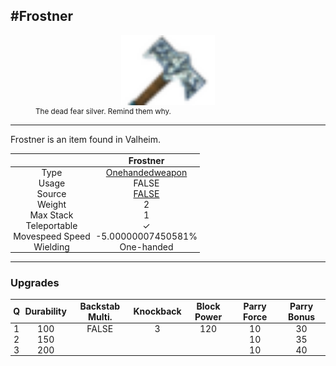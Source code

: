 <meta property="og:title" content="Frostner - MoreValheim" /><meta property="og:type" content="website" /><meta property="og:image" content="/assets/frostner.png" /><meta property="og:description" content="Frostner is an item found in Valheim." /><meta name="theme-color" content="#546D78"><meta name="twitter:card" content="summary_large_image">
#Frostner
-------------
<style>img {width:20px;}.tb {width:150px;display: block;margin-left: auto;margin-right: auto;}</style>

<style>.md-typeset table:not([class]) th:not([align]) {min-width:unset!important;}</style>
<style>td{padding:0em 0.3em!important;text-align:center!important;border-left:.05rem solid var(--md-default-fg-color--lightest)}</style>

<style>th{padding:0.1em 0.3em!important;text-align:center!important;font-weight:bold}</style>

<style>pre{text-align:right!important}</style>
<style>table tr td:first-child {border-left: 0;};</style>

<figure><img src="/assets/frostner.png" class="tb" /><figcaption><small>The dead fear silver. Remind them why.</small></figcaption></figure>

-------------

Frostner is an item found in Valheim.

|        | Frostner              |
| ----------- | ------------------------------------ |
| Type | [Onehandedweapon](../../types/onehandedweapon)
| Usage | FALSE<br>
| Source | [FALSE](../../items/false)
| Weight | 2 |
| Max Stack | 1 |
| Teleportable | ✓
| Movespeed Speed | -5.00000007450581%
| Wielding | One-handed


-------------

### Upgrades
| Q | Durability | Backstab Multi. | Knockback | Block Power | Parry Force | Parry Bonus
| - | - | - | - | - | - | - 
1 | 100 | FALSE | 3 | 120 | 10 | 30 | 2 | 
 | 2 | 150 |  |  |  | 10 | 35 |  | 
 | 3 | 200 |  |  |  | 10 | 40 |  | 
